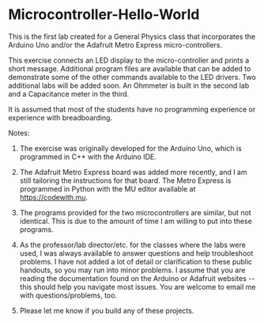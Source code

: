 # Microcontroller-Hello-World

This is the first lab created for a General Physics class that incorporates the Arduino Uno and/or the Adafruit Metro Express micro-controllers.  

This exercise connects an LED display to the micro-controller and prints a short message.  Additional program files are available that can be added to demonstrate some of the other commands available to the LED drivers.  Two additional labs will be added soon.  An Ohmmeter is built in the second lab and a Capacitance meter in the third.

It is assumed that most of the students have no programming experience or experience with breadboarding.  

Notes:
1. The exercise was originally developed for the Arduino Uno, which is programmed in C++ with the Arduino IDE. 

2. The Adafruit Metro Express board was added more recently, and I am still tailoring the instructions for that board.  The Metro Express is programmed in Python with the MU editor available at https://codewith.mu.  
 
3. The programs provided for the two microcontrollers are similar, but not identical.  This is due to the amount of time I am willing to put into these programs.

4. As the professor/lab director/etc. for the classes where the labs were used, I was always available to answer questions and help troubleshoot problems.  I have not added a lot of detail or clarification to these public handouts, so you may run into minor problems.  I assume that you are reading the documentation found on the Arduino or Adafruit websites -- this should help you navigate most issues.  You are welcome to email me with questions/problems, too.

5. Please let me know if you build any of these projects.
